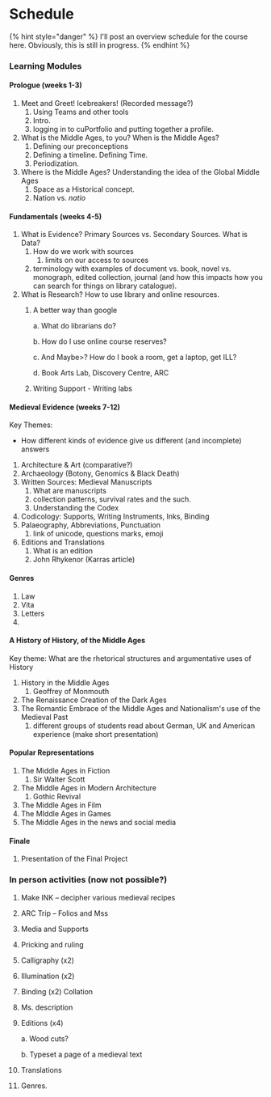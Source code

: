# Schedule

{% hint style="danger" %}
I'll post an overview schedule for the course here. Obviously, this is still in progress. 
{% endhint %}

### Learning Modules

#### Prologue \(weeks 1-3\)

1. Meet and Greet! Icebreakers! \(Recorded message?\)
   1. Using Teams and other tools
   2. Intro. 
   3. logging in to cuPortfolio and putting together a profile. 
2. What is the Middle Ages, to you? When is the Middle Ages?
   1. Defining our preconceptions
   2. Defining a timeline. Defining Time. 
   3. Periodization.
3. Where is the Middle Ages? Understanding the idea of the Global Middle Ages
   1. Space as a Historical concept.
   2. Nation vs. _natio_

#### Fundamentals \(weeks 4-5\)

1. What is Evidence? Primary Sources vs. Secondary Sources. What is Data?
   1. How do we work with sources
      1. limits on our access to sources
   2. terminology with examples of document vs. book, novel vs. monograph, edited collection, journal \(and how this impacts how you can search for things on library catalogue\). 
2. What is Research? How to use library and online resources. 
   1. A better way than google

      a.    What do librarians do?

      b.    How do I use online course reserves?

      c.    And Maybe&gt;? How do I book a room, get a laptop, get ILL?

      d.    Book Arts Lab, Discovery Centre, ARC

   2. Writing Support - Writing labs

#### Medieval Evidence \(weeks 7-12\)

Key Themes: 

* How different kinds of evidence give us different \(and incomplete\) answers

1. Architecture & Art \(comparative?\)
2. Archaeology \(Botony, Genomics & Black Death\)
3. Written Sources: Medieval Manuscripts
   1. What are manuscripts
   2. collection patterns, survival rates and the such.
   3. Understanding the Codex
4. Codicology: Supports, Writing Instruments, Inks, Binding
5. Palaeography, Abbreviations, Punctuation
   1. link of unicode, questions marks, emoji
6. Editions and Translations
   1. What is an edition
   2. John Rhykenor \(Karras article\)

#### Genres

1. Law
2. Vita
3. Letters
4. 
#### A History of History, of the Middle Ages

Key theme: What are the rhetorical structures and argumentative uses of History

1. History in the Middle Ages
   1. Geoffrey of Monmouth
2. The Renaissance Creation of the Dark Ages 
3. The Romantic Embrace of the Middle Ages and Nationalism's use of the Medieval Past
   1. different groups of students read about German, UK and American experience \(make short presentation\)

#### Popular Representations

1. The Middle Ages in Fiction
   1. Sir Walter Scott
2. The Middle Ages in Modern Architecture
   1. Gothic Revival
3. The Middle Ages in Film
4. The MIddle Ages in Games
5. The Middle Ages in the news and social media

#### Finale

1. Presentation of the Final Project

### In person activities \(now not possible?\)

1. Make INK – decipher various medieval recipes
2. ARC Trip – Folios and Mss
3. Media and Supports 
4. Pricking and ruling
5. Calligraphy \(x2\)
6. Illumination \(x2\)
7. Binding \(x2\) Collation
8. Ms. description
9. Editions \(x4\)

   a.    Wood cuts?

   b.    Typeset a page of a medieval text

10. Translations
11. Genres.

